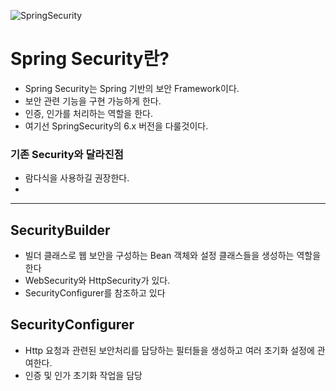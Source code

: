 ![SpringSecurity](https://github.com/DuHyeon2/TIL/assets/83499405/e7dd78ed-ae13-4c3e-84c8-3d2d220dc188)

# Spring Security란?
- Spring Security는 Spring 기반의 보안 Framework이다.
- 보안 관련 기능을 구현 가능하게 한다.
- 인증, 인가를 처리하는 역할을 한다.
- 여기선 SpringSecurity의 6.x 버전을 다룰것이다.

### 기존 Security와 달라진점
- 람다식을 사용하길 권장한다.
- 

---
## SecurityBuilder
- 빌더 클래스로 웹 보안을 구성하는 Bean 객체와 설정 클래스들을 생성하는 역할을 한다
- WebSecurity와 HttpSecurity가 있다.
- SecurityConfigurer를 참조하고 있다 

## SecurityConfigurer
- Http 요청과 관련된 보안처리를 담당하는 필터들을 생성하고 여러 초기화 설정에 관여한다.
- 인증 및 인가 초기화 작업을 담당

